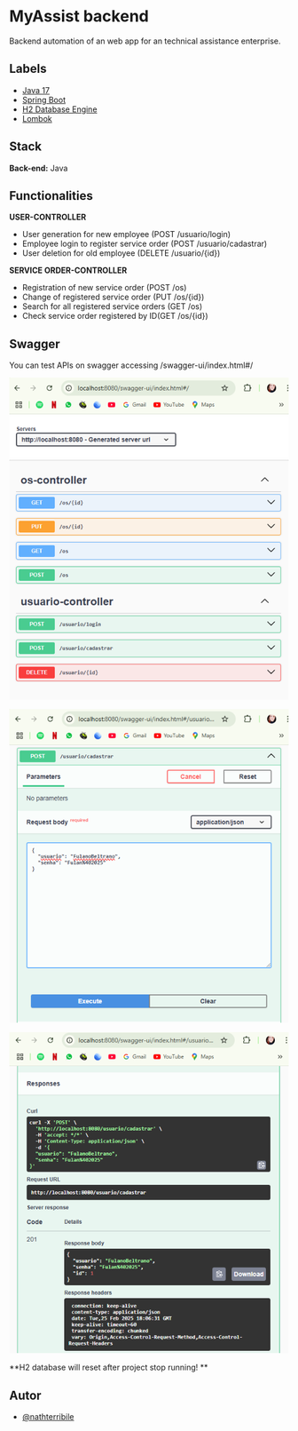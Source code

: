 ﻿# MyAssist backend 

Backend automation of an web app for an technical assistance enterprise.



## Labels

- [Java 17](https://www.java.com/pt_BR/ "Java")
- [Spring Boot](https://spring.io/projects/spring-boot "Spring Boot")
- [H2 Database Engine](https://www.h2database.com/html/main.html "H2 Database Engine")
- [Lombok](https://projectlombok.org/ "Lombok")



## Stack

**Back-end:** Java



## Functionalities

**USER-CONTROLLER**
- User generation for new employee (POST /usuario/login)
- Employee login to register service order (POST /usuario/cadastrar)
- User deletion for old employee (DELETE /usuario/{id})

**SERVICE ORDER-CONTROLLER**
- Registration of new service order (POST /os)
- Change of registered service order (PUT /os/{id})
- Search for all registered service orders (GET /os)
- Check service order registered by ID(GET /os/{id})



## Swagger

You can test APIs on swagger accessing /swagger-ui/index.html#/

![img.png](img.png)

![img_1.png](img_1.png)

![img_2.png](img_2.png)

**H2 database will reset after project stop running! **


## Autor

- [@nathterribile](https://github.com/nathterribile/AssistenciaTecnica-Backend)

